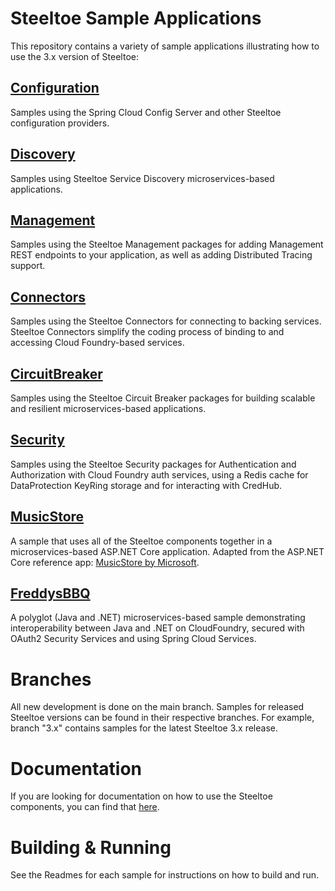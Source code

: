 # Steeltoe Sample Applications

This repository contains a variety of sample applications illustrating how to use the 3.x version of Steeltoe:

## [Configuration](Configuration)

Samples using the Spring Cloud Config Server and other Steeltoe configuration providers.

## [Discovery](Discovery)

Samples using Steeltoe Service Discovery microservices-based applications.

## [Management](Management/src)

Samples using the Steeltoe Management packages for adding Management REST endpoints to your application, as well as adding Distributed Tracing support.

## [Connectors](Connectors)

Samples using the Steeltoe Connectors for connecting to backing services. Steeltoe Connectors simplify the coding process of binding to and accessing Cloud Foundry-based services.

## [CircuitBreaker](CircuitBreaker)

Samples using the Steeltoe Circuit Breaker packages for building scalable and resilient microservices-based applications.

## [Security](Security)

Samples using the Steeltoe Security packages for Authentication and Authorization with Cloud Foundry auth services, using a Redis cache for DataProtection KeyRing storage and for interacting with CredHub.

## [MusicStore](MusicStore)

A sample that uses all of the Steeltoe components together in a microservices-based ASP.NET Core application. Adapted from the ASP.NET Core reference app: [MusicStore by Microsoft](https://github.com/aspnet/AspNetCore/tree/main/src/MusicStore).

## [FreddysBBQ](FreddysBBQ)

A polyglot (Java and .NET) microservices-based sample demonstrating interoperability between Java and .NET on CloudFoundry, secured with OAuth2 Security Services and using Spring Cloud Services.

# Branches

All new development is done on the main branch. Samples for released Steeltoe versions can be found in their respective branches. For example, branch "3.x" contains samples for the latest Steeltoe 3.x release.

# Documentation

If you are looking for documentation on how to use the Steeltoe components, you can find that [here](https://steeltoe.io/docs/v3).

# Building & Running

See the Readmes for each sample for instructions on how to build and run.
